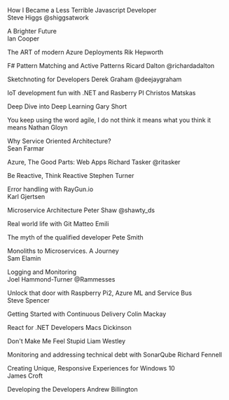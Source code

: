 How I Became a Less Terrible Javascript Developer	
Steve Higgs
@shiggsatwork

A Brighter Future	
Ian Cooper

The ART of modern Azure Deployments	
Rik Hepworth

F# Pattern Matching and Active Patterns	
Ricard Dalton
@richardadalton

Sketchnoting for Developers
Derek Graham
@deejaygraham

IoT development fun with .NET and Rasberry PI
Christos Matskas

Deep Dive into Deep Learning
Gary Short

You keep using the word agile, I do not think it means what you think it means
Nathan Gloyn

Why Service Oriented Architecture?	
Sean Farmar

Azure, The Good Parts: Web Apps
Richard Tasker
@ritasker


Be Reactive, Think Reactive 
Stephen Turner

Error handling with RayGun.io	
Karl Gjertsen 

Microservice Architecture
Peter Shaw 
@shawty_ds

Real world life with Git
Matteo Emili 

The myth of the qualified developer
Pete Smith

Monoliths to Microservices. A Journey	
Sam Elamin 

Logging and Monitoring	
Joel Hammond-Turner 
@Rammesses

Unlock that door with Raspberry Pi2, Azure ML and Service Bus	
Steve Spencer 

Getting Started with Continuous Delivery
Colin Mackay 

React for .NET Developers
Macs Dickinson 

Don't Make Me Feel Stupid
Liam Westley 

Monitoring and addressing technical debt with SonarQube	
Richard Fennell 

Creating Unique, Responsive Experiences for Windows 10	
James Croft 

Developing the Developers
Andrew Billington 
